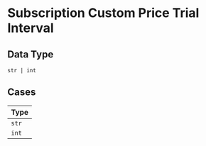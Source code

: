 
# Subscription Custom Price Trial Interval

## Data Type

`str | int`

## Cases

| Type |
|  --- |
| `str` |
| `int` |


